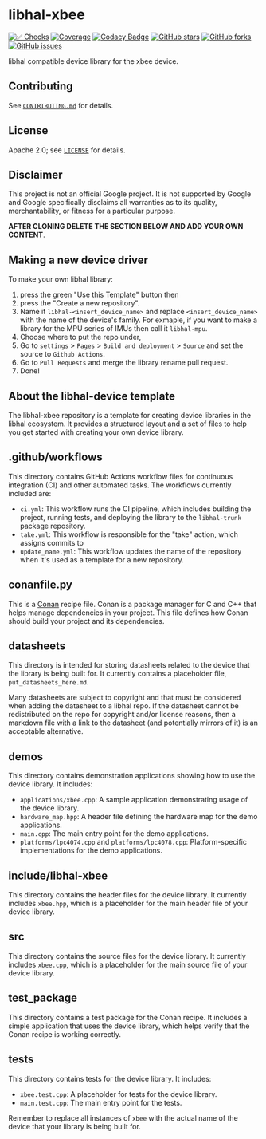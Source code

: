# libhal-xbee

[![✅ Checks](https://github.com/libhal/libhal-xbee/actions/workflows/ci.yml/badge.svg)](https://github.com/libhal/libhal-xbee/actions/workflows/ci.yml)
[![Coverage](https://libhal.github.io/libhal-xbee/coverage/coverage.svg)](https://libhal.github.io/libhal-xbee/coverage/)
[![Codacy Badge](https://app.codacy.com/project/badge/Grade/b084e6d5962d49a9afcb275d62cd6586)](https://www.codacy.com/gh/libhal/libhal-xbee/dashboard?utm_source=github.com&amp;utm_medium=referral&amp;utm_content=libhal/libhal-xbee&amp;utm_campaign=Badge_Grade)
[![GitHub stars](https://img.shields.io/github/stars/libhal/libhal-xbee.svg)](https://github.com/libhal/libhal-xbee/stargazers)
[![GitHub forks](https://img.shields.io/github/forks/libhal/libhal-xbee.svg)](https://github.com/libhal/libhal-xbee/network)
[![GitHub issues](https://img.shields.io/github/issues/libhal/libhal-xbee.svg)](https://github.com/libhal/libhal-xbee/issues)

libhal compatible device library for the xbee device.

## Contributing

See [`CONTRIBUTING.md`](CONTRIBUTING.md) for details.

## License

Apache 2.0; see [`LICENSE`](LICENSE) for details.

## Disclaimer

This project is not an official Google project. It is not supported by
Google and Google specifically disclaims all warranties as to its quality,
merchantability, or fitness for a particular purpose.

**AFTER CLONING DELETE THE SECTION BELOW AND ADD YOUR OWN CONTENT**.

## Making a new device driver

To make your own libhal library:

1. press the green "Use this Template" button then
2. press the "Create a new repository".
3. Name it `libhal-<insert_device_name>` and replace `<insert_device_name>` with
  the name of the device's family. For exmaple, if you want to make a library
  for the MPU series of IMUs then call it `libhal-mpu`.
4. Choose where to put the repo under,
5. Go to `settings` > `Pages` > `Build and deployment` > `Source` and set the
  source to `Github Actions`.
6. Go to `Pull Requests` and merge the library rename pull request.
7. Done!

## About the libhal-device template

The libhal-xbee repository is a template for creating device libraries in
the libhal ecosystem. It provides a structured layout and a set of files to help
you get started with creating your own device library.

## .github/workflows

This directory contains GitHub Actions workflow files for continuous integration
(CI) and other automated tasks. The workflows currently included are:

- `ci.yml`: This workflow runs the CI pipeline, which includes
  building the project, running tests, and deploying the library to the
  `libhal-trunk` package repository.
- `take.yml`: This workflow is responsible for the "take" action, which assigns
  commits to
- `update_name.yml`: This workflow updates the name of the repository when it's
  used as a template for a new repository.

## conanfile.py

This is a [Conan](https://conan.io/) recipe file. Conan is a package manager for
C and C++ that helps manage dependencies in your project. This file defines how
Conan should build your project and its dependencies.

## datasheets

This directory is intended for storing datasheets related to the device that the
library is being built for. It currently contains a placeholder file,
`put_datasheets_here.md`.

Many datasheets are subject to copyright and that must be considered when adding
the datasheet to a libhal repo. If the datasheet cannot be redistributed on the
repo for copyright and/or license reasons, then a markdown file with a link to
the datasheet (and potentially mirrors of it) is an acceptable alternative.

## demos

This directory contains demonstration applications showing how to use the device
library. It includes:

- `applications/xbee.cpp`: A sample application demonstrating usage of the
  device library.
- `hardware_map.hpp`: A header file defining the hardware map for the demo
  applications.
- `main.cpp`: The main entry point for the demo applications.
- `platforms/lpc4074.cpp` and `platforms/lpc4078.cpp`: Platform-specific
  implementations for the demo applications.

## include/libhal-xbee

This directory contains the header files for the device library. It currently
includes `xbee.hpp`, which is a placeholder for the main header file of
your device library.

## src

This directory contains the source files for the device library. It currently
includes `xbee.cpp`, which is a placeholder for the main source file of
your device library.

## test_package

This directory contains a test package for the Conan recipe. It includes a
simple application that uses the device library, which helps verify that the
Conan recipe is working correctly.

## tests

This directory contains tests for the device library. It includes:

- `xbee.test.cpp`: A placeholder for tests for the device library.
- `main.test.cpp`: The main entry point for the tests.

Remember to replace all instances of `xbee` with the actual name of the
device that your library is being built for.
